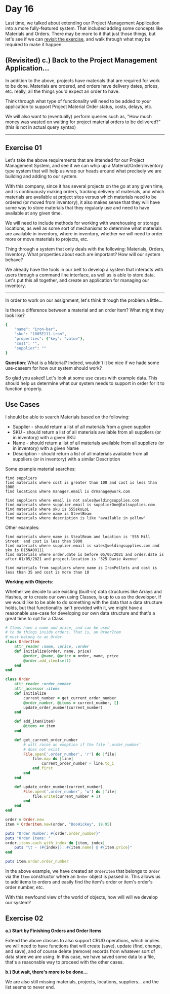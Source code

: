 # Day 16  
  
Last time, we talked about extending our Project Management Application into a more fully-featured system. That included adding some concepts like Materials and Orders. There may be more to it that just those things, but let's see if we can [revisit the exercise](https://github.com/compsciacademy/fulltime-program-2021-Q2/tree/main/Week03/Day15#day-15), and walk through what may be required to make it happen.  
  


## (Revisited) c.) Back to the Project Management Application...

In addition to the above, projects have materials that are required for work to be done. Materials are ordered, and orders have delivery dates, prices, etc. really, all the things you'd expect an order to have.

Think through what type of functionality will need to be added to your application to support Project Material Order status, costs, delays, etc.

We will also want to (eventually) perform queries such as, "How much money was wasted on waiting for project material orders to be delivered?" (this is not in actual query syntax)  
  
---

## Exercise 01  
  
Let's take the above requirements that are intended for our Project Management System, and see if we can whip up a Material/Order/Inventory type system that will help us wrap our heads around what precisely we are building and adding to our system.  
  
With this company, since it has several projects on the go at any given time, and is continuously making orders, tracking delivery of materials, and which materials are available at project sites versus which materials need to be ordered (or moved from inventory), it also makes sense that they will have some way to store materials that they regularly use and need to have available at any given time.  
  
We will need to include methods for working with warehousing or storage locations, as well as some sort of mechanisms to determine what materials are available in inventory, where in inventory, whether we will need to order more or move materials to projects, etc.  
  
Thing through a system that only deals with the following: Materials, Orders, Inventory. What properties about each are important? How will our system behave?  
  
We already have the tools in our belt to develop a system that interacts with users through a command line interface, as well as is able to store data. Let's put this all together, and create an application for managing our inventory.  
  
---

In order to work on our assignment, let's think through the problem a little...  
  
Is there a difference between a material and an order item? What might they look like?  
```ruby
{
    "name": "iron-bar",
    "sku": "1005E111-iron",
    "properties": {"key": "value"},
    "cost": "",
    "supplier": ""
}
```

**Question**: What is a Material? Indeed, wouldn't it be nice if we hade some use-casesm for how our system should work?  
  
So glad you asked! Let's look at some use cases with example data. This should help us determine what our system needs to support in order for it to function properly.  
  
## Use Cases  
  
I should be able to search Materials based on the following:  
  
  * Supplier - should return a list of all materials from a given supplier
  * SKU - should return a list of all materials available from all suppliers (or in inventory) with a given SKU
  * Name - should return a list of all materials available from all suppliers (or in inventory) with a given Name
  * Description - should return a list of all materials available from all suppliers (or in inventory) with a similar Description

Some example material searches:  
  
```
find suppliers
find materials where cost is greater than 100 and cost is less than 1000
find locations where manager.email is drmanage@work.com

find suppliers where email is not sales@weldingsupplies.com
find materials where supplier.email is supplierOne@lolsupplies.com
find materials where sku is 555skuLoL
find materials where name is SteelBeam
find materials where description is like "available in yellow"
```

Other examples:  
```
find materials where name is StealBeam and location is '555 Mill Street' and cost is less than 5000
find materials where supplier.email is sales@weldingsupplies.com and sku is D15NA00111
find materials where order.date is before 05/05/2021 and order.date is after 01/05/2021 and project.location is '325 Davie Avenue'

find materials from suppliers where name is IronPellets and cost is less than 35 and cost is more than 10
```

**Working with Objects**:  
  
Whether we decide to use existing (built-in) data structures like Arrays and Hashes, or to create our own using Classes,
is up to us as the developer. If we would like to be able to do something with the data that a data structure holds, but
that functionality isn't provided with it, we might have a reasonable use-case for developing our own data structure and
that's a great time to opt for a Class.  
  
```ruby  
# Items have a name and price, and can be used
# to do things inside orders. That is, an OrderItem
# must belong to an Order.
class OrderItem
    attr_reader :name, :price, :order
    def initialize(order, name, price)
        @order, @name, @price = order, name, price
        @order.add_item(self)
    end
end

class Order
    attr_reader :order_number
    attr_accessor :items
    def initialize
        current_number = get_current_order_number
        @order_number, @items = current_number, []
        update_order_number(current_number)
    end

    def add_item(item)
        @items << item
    end

    def get_current_order_number
        # will raise an exeption if the file `.order_number`
        # does not exist
        File.open('.order_number', 'r') do |file|
            file.map do |line| 
                current_order_number = line.to_i
            end.first
        end
    end

    def update_order_number(current_number)
        File.open('.order_number', 'w') do |file|
            file.write(current_number + 1)
        end
    end
end

order = Order.new
item = OrderItem.new(order, "DooHickey", 19.95)

puts "Order Number: #{order.order_number}"
puts "Order Items: "
order.items.each_with_index do |item, index|
    puts "\t - (#{index}): #{item.name} @ #{item.price}"
end

puts item.order.order_number
```

In the above example, we have created an `OrderItem` that belongs to `Order` via the `Item`
constructor where an `Order` object is passed in. This allows us to add items to orders and
easily find the item's order or item's order's order number, etc.  
  
With this newfound view of the world of objects, how will will we develop our system?  
  
## Exercise 02
  
**a.) Start by Finishing Orders and Order Items**  
  
Extend the above classes to also support CRUD operations, which implies we will need to have functions that will create (save), update (find, change, and save), and of course delete (remove) records from whatever sort of data store we are using. In this case, we have saved some data to a file, that's a reasonable way to proceed with the other cases.  
  
**b.) But wait, there's more to be done...**  
   
We are also still missing materials, projects, locations, suppliers... and the list seems to never end.    
